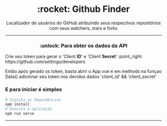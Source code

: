 <h1 align="center">:rocket: Github Finder </h1>

<p align="center">Localizador de usuários do GitHub atribuindo seus respectivos repositórios com seus watchers, stars e forks </p>

<hr>
  <h3 align="center">:unlock: Para obter os dados da API</h3>
  <p>Crie seu token para gerar o 'Client <strong>ID</strong>' e 'Client <strong>Secret</strong>'  :point_right:  https://github.com/settings/developers</p>
  <p>Então após gerado os token, basta abrir o App.vue e em methods na funçao Data() adicionar seu token nos devidos dados 'client_id' && 'client_secret'</p>

  ### E para iniciar é simples

``` bash
# Instala as dependências
npm install
# Executa a aplicação
npm run serve
```
<hr>
